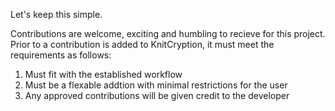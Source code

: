 Let's keep this simple.

Contributions are welcome, exciting and humbling to recieve for this project.
Prior to a contribution is added to KnitCryption, it must meet the requirements as follows:

  1. Must fit with the established workflow
  2. Must be a flexable addtion with minimal restrictions for the user
  3. Any approved contributions will be given credit to the developer
